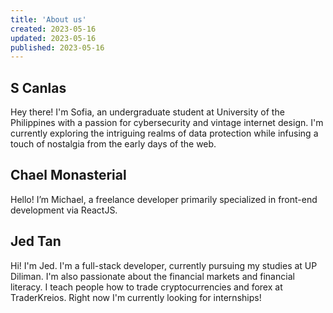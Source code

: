 ```yaml
---
title: 'About us'
created: 2023-05-16
updated: 2023-05-16
published: 2023-05-16
---
```


## S Canlas

Hey there! I'm Sofia, an undergraduate student at University of the Philippines with a passion for cybersecurity and vintage internet design. I'm currently exploring the intriguing realms of data protection while infusing a touch of nostalgia from the early days of the web.

## Chael Monasterial

Hello! I’m Michael, a freelance developer primarily specialized in front-end development via ReactJS.

## Jed Tan

Hi! I'm Jed. I'm a full-stack developer, currently pursuing my studies at UP Diliman. I'm also passionate about the financial markets and financial literacy. I teach people how to trade cryptocurrencies and forex at TraderKreios. Right now I'm currently looking for internships!
